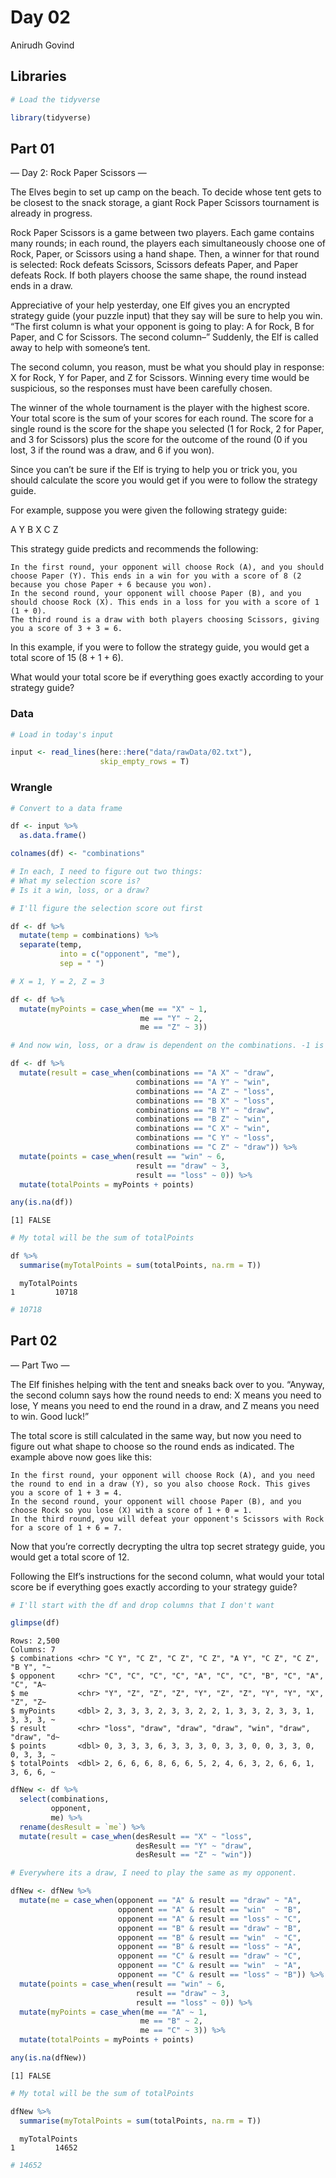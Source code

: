 Day 02
================
Anirudh Govind

## Libraries

``` r
# Load the tidyverse

library(tidyverse)
```

## Part 01

— Day 2: Rock Paper Scissors —

The Elves begin to set up camp on the beach. To decide whose tent gets
to be closest to the snack storage, a giant Rock Paper Scissors
tournament is already in progress.

Rock Paper Scissors is a game between two players. Each game contains
many rounds; in each round, the players each simultaneously choose one
of Rock, Paper, or Scissors using a hand shape. Then, a winner for that
round is selected: Rock defeats Scissors, Scissors defeats Paper, and
Paper defeats Rock. If both players choose the same shape, the round
instead ends in a draw.

Appreciative of your help yesterday, one Elf gives you an encrypted
strategy guide (your puzzle input) that they say will be sure to help
you win. “The first column is what your opponent is going to play: A for
Rock, B for Paper, and C for Scissors. The second column–” Suddenly, the
Elf is called away to help with someone’s tent.

The second column, you reason, must be what you should play in response:
X for Rock, Y for Paper, and Z for Scissors. Winning every time would be
suspicious, so the responses must have been carefully chosen.

The winner of the whole tournament is the player with the highest score.
Your total score is the sum of your scores for each round. The score for
a single round is the score for the shape you selected (1 for Rock, 2
for Paper, and 3 for Scissors) plus the score for the outcome of the
round (0 if you lost, 3 if the round was a draw, and 6 if you won).

Since you can’t be sure if the Elf is trying to help you or trick you,
you should calculate the score you would get if you were to follow the
strategy guide.

For example, suppose you were given the following strategy guide:

A Y B X C Z

This strategy guide predicts and recommends the following:

    In the first round, your opponent will choose Rock (A), and you should choose Paper (Y). This ends in a win for you with a score of 8 (2 because you chose Paper + 6 because you won).
    In the second round, your opponent will choose Paper (B), and you should choose Rock (X). This ends in a loss for you with a score of 1 (1 + 0).
    The third round is a draw with both players choosing Scissors, giving you a score of 3 + 3 = 6.

In this example, if you were to follow the strategy guide, you would get
a total score of 15 (8 + 1 + 6).

What would your total score be if everything goes exactly according to
your strategy guide?

### Data

``` r
# Load in today's input

input <- read_lines(here::here("data/rawData/02.txt"),
                    skip_empty_rows = T)
```

### Wrangle

``` r
# Convert to a data frame

df <- input %>% 
  as.data.frame()

colnames(df) <- "combinations"

# In each, I need to figure out two things:
# What my selection score is?
# Is it a win, loss, or a draw?

# I'll figure the selection score out first

df <- df %>% 
  mutate(temp = combinations) %>% 
  separate(temp,
           into = c("opponent", "me"),
           sep = " ")

# X = 1, Y = 2, Z = 3

df <- df %>% 
  mutate(myPoints = case_when(me == "X" ~ 1,
                             me == "Y" ~ 2,
                             me == "Z" ~ 3))

# And now win, loss, or a draw is dependent on the combinations. -1 is a win for me, 0 is a draw, and 1 is a loss for me

df <- df %>% 
  mutate(result = case_when(combinations == "A X" ~ "draw",
                            combinations == "A Y" ~ "win",
                            combinations == "A Z" ~ "loss",
                            combinations == "B X" ~ "loss",
                            combinations == "B Y" ~ "draw",
                            combinations == "B Z" ~ "win",
                            combinations == "C X" ~ "win",
                            combinations == "C Y" ~ "loss",
                            combinations == "C Z" ~ "draw")) %>% 
  mutate(points = case_when(result == "win" ~ 6,
                            result == "draw" ~ 3,
                            result == "loss" ~ 0)) %>% 
  mutate(totalPoints = myPoints + points)

any(is.na(df))
```

    [1] FALSE

``` r
# My total will be the sum of totalPoints

df %>% 
  summarise(myTotalPoints = sum(totalPoints, na.rm = T))
```

      myTotalPoints
    1         10718

``` r
# 10718
```

## Part 02

— Part Two —

The Elf finishes helping with the tent and sneaks back over to you.
“Anyway, the second column says how the round needs to end: X means you
need to lose, Y means you need to end the round in a draw, and Z means
you need to win. Good luck!”

The total score is still calculated in the same way, but now you need to
figure out what shape to choose so the round ends as indicated. The
example above now goes like this:

    In the first round, your opponent will choose Rock (A), and you need the round to end in a draw (Y), so you also choose Rock. This gives you a score of 1 + 3 = 4.
    In the second round, your opponent will choose Paper (B), and you choose Rock so you lose (X) with a score of 1 + 0 = 1.
    In the third round, you will defeat your opponent's Scissors with Rock for a score of 1 + 6 = 7.

Now that you’re correctly decrypting the ultra top secret strategy
guide, you would get a total score of 12.

Following the Elf’s instructions for the second column, what would your
total score be if everything goes exactly according to your strategy
guide?

``` r
# I'll start with the df and drop columns that I don't want

glimpse(df)
```

    Rows: 2,500
    Columns: 7
    $ combinations <chr> "C Y", "C Z", "C Z", "C Z", "A Y", "C Z", "C Z", "B Y", "~
    $ opponent     <chr> "C", "C", "C", "C", "A", "C", "C", "B", "C", "A", "C", "A~
    $ me           <chr> "Y", "Z", "Z", "Z", "Y", "Z", "Z", "Y", "Y", "X", "Z", "Z~
    $ myPoints     <dbl> 2, 3, 3, 3, 2, 3, 3, 2, 2, 1, 3, 3, 2, 3, 3, 1, 3, 3, 3, ~
    $ result       <chr> "loss", "draw", "draw", "draw", "win", "draw", "draw", "d~
    $ points       <dbl> 0, 3, 3, 3, 6, 3, 3, 3, 0, 3, 3, 0, 0, 3, 3, 0, 0, 3, 3, ~
    $ totalPoints  <dbl> 2, 6, 6, 6, 8, 6, 6, 5, 2, 4, 6, 3, 2, 6, 6, 1, 3, 6, 6, ~

``` r
dfNew <- df %>% 
  select(combinations,
         opponent,
         me) %>% 
  rename(desResult = `me`) %>% 
  mutate(result = case_when(desResult == "X" ~ "loss",
                            desResult == "Y" ~ "draw",
                            desResult == "Z" ~ "win"))

# Everywhere its a draw, I need to play the same as my opponent.

dfNew <- dfNew %>% 
  mutate(me = case_when(opponent == "A" & result == "draw" ~ "A",
                        opponent == "A" & result == "win"  ~ "B",
                        opponent == "A" & result == "loss" ~ "C",
                        opponent == "B" & result == "draw" ~ "B",
                        opponent == "B" & result == "win"  ~ "C",
                        opponent == "B" & result == "loss" ~ "A",
                        opponent == "C" & result == "draw" ~ "C",
                        opponent == "C" & result == "win"  ~ "A",
                        opponent == "C" & result == "loss" ~ "B")) %>% 
  mutate(points = case_when(result == "win" ~ 6,
                            result == "draw" ~ 3,
                            result == "loss" ~ 0)) %>%
  mutate(myPoints = case_when(me == "A" ~ 1,
                             me == "B" ~ 2,
                             me == "C" ~ 3)) %>% 
  mutate(totalPoints = myPoints + points)

any(is.na(dfNew))
```

    [1] FALSE

``` r
# My total will be the sum of totalPoints

dfNew %>% 
  summarise(myTotalPoints = sum(totalPoints, na.rm = T))
```

      myTotalPoints
    1         14652

``` r
# 14652
```
